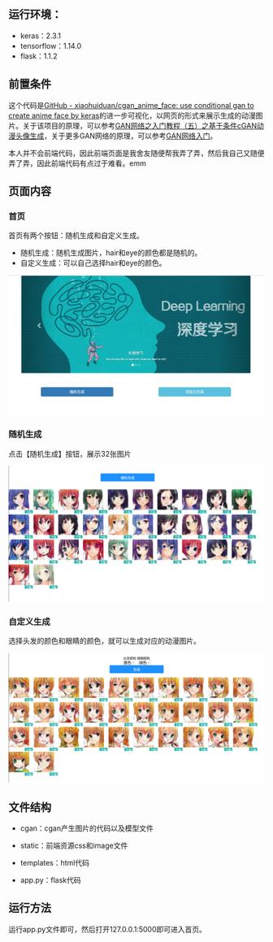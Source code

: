 ## 运行环境：

- keras：2.3.1
- tensorflow：1.14.0
- flask：1.1.2



## 前置条件

这个代码是[GitHub - xiaohuiduan/cgan_anime_face: use conditional gan to create anime face by keras](https://github.com/xiaohuiduan/cgan_anime_face)的进一步可视化，以网页的形式来展示生成的动漫图片。关于该项目的原理，可以参考[GAN网络之入门教程（五）之基于条件cGAN动漫头像生成](https://www.cnblogs.com/xiaohuiduan/p/13791700.html)，关于更多GAN网络的原理，可以参考[GAN网络入门](https://www.cnblogs.com/xiaohuiduan/category/1799415.html)。

本人并不会前端代码，因此前端页面是我舍友随便帮我弄了弄，然后我自己又随便弄了弄，因此前端代码有点过于难看。emm



## 页面内容

### 首页

首页有两个按钮：随机生成和自定义生成。

- 随机生成：随机生成图片，hair和eye的颜色都是随机的。
- 自定义生成：可以自己选择hair和eye的颜色。

![](readme_imgs/image-20210815174933102.png)



### 随机生成

点击【随机生成】按钮，展示32张图片

![](readme_imgs/image-20210815175356115.png)



### 自定义生成

选择头发的颜色和眼睛的颜色，就可以生成对应的动漫图片。

![](readme_imgs/image-20210815175455457.png)





## 文件结构

- cgan：cgan产生图片的代码以及模型文件

- static：前端资源css和image文件
- templates：html代码
- app.py：flask代码



## 运行方法

运行app.py文件即可，然后打开127.0.0.1:5000即可进入首页。



